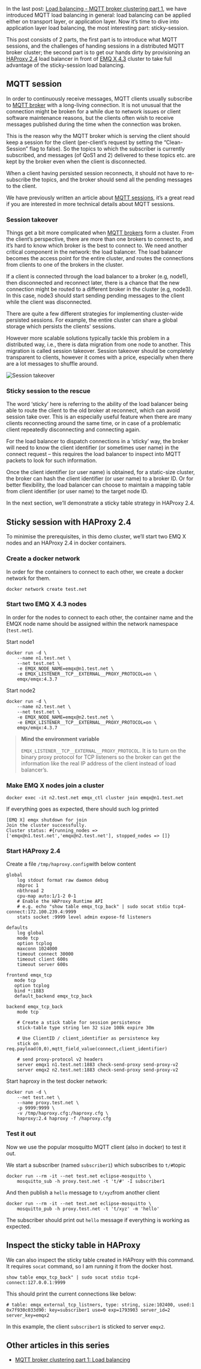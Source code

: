 In the last post: [Load balancing - MQTT broker clustering part 1](https://www.emqx.com/en/blog/mqtt-broker-clustering-part-1-load-balancing), we have introduced MQTT load balancing in general: load balancing can be applied either on transport layer, or application layer. Now it’s time to dive into application layer load balancing, the most interesting part: sticky-session.

This post consists of 2 parts, the first part is to introduce what MQTT sessions, and the challenges of handing sessions in a distributed MQTT broker cluster; the second part is to get our hands dirty by provisioning an [HAProxy 2.4](http://www.haproxy.org/) load balancer in front of [EMQ X 4.3](https://www.emqx.com/en/products/emqx) cluster to take full advantage of the sticky-session load balancing.

## MQTT session

In order to continuously receive messages, MQTT clients usually subscribe to [MQTT broker](https://www.emqx.com/en/products/emqx) with a long-living connection. It is not unusual that the connection might be broken for a while due to network issues or client software maintenance reasons, but the clients often wish to receive messages published during the time when the connection was broken.

This is the reason why the MQTT broker which is serving the client should keep a session for the client (per-client’s request by setting the “Clean-Session” flag to false). So the topics to which the subscriber is currently subscribed, and messages (of QoS1 and 2) delivered to these topics etc. are kept by the broker even when the client is disconnected.

When a client having persisted session reconnects, it should not have to re-subscribe the topics, and the broker should send all the pending messages to the client.

We have previously written an article about [MQTT sessions](https://www.emqx.com/en/blog/mqtt-session), it’s a great read if you are interested in more technical details about MQTT sessions.

### Session takeover

Things get a bit more complicated when [MQTT brokers](https://www.emqx.com/en/products/emqx) form a cluster. From the client’s perspective, there are more than one brokers to connect to, and it’s hard to know which broker is the best to connect to. We need another critical component in the network: the load balancer. The load balancer becomes the access point for the entire cluster, and routes the connections from clients to one of the brokers in the cluster.

If a client is connected through the load balancer to a broker (e.g, node1), then disconnected and reconnect later, there is a chance that the new connection might be routed to a different broker in the cluster (e.g, node3). In this case, node3 should start sending pending messages to the client while the client was disconnected. 

There are quite a few different strategies for implementing cluster-wide persisted sessions. For example, the entire cluster can share a global storage which persists the clients' sessions.

However more scalable solutions typically tackle this problem in a distributed way, i.e., there is data migration from one node to another. This migration is called session takeover. Session takeover should be completely transparent to clients, however it comes with a price, especially when there are a lot messages to shuffle around.

![Session takeover](https://static.emqx.net/images/ea4c881df579ece79600af69bec76244.png)


### Sticky session to the rescue

The word ‘sticky’ here is referring to the ability of the load balancer being able to route the client to the old broker at reconnect, which can avoid session take over. This is an especially useful feature when there are many clients reconnecting around the same time, or in case of a problematic client repeatedly disconnecting and connecting again.

For the load balancer to dispatch connections in a ‘sticky’ way, the broker will need to know the client identifier (or sometimes user name) in the connect request – this requires the load balancer to inspect into MQTT packets to look for such information.

Once the client identifier (or user name) is obtained, for a static-size cluster, the broker can hash the client identifier (or user name) to a broker ID. Or for better flexibility, the load balancer can choose to maintain a mapping table from client identifier (or user name) to the target node ID.

In the next section, we’ll demonstrate a sticky table strategy in HAProxy 2.4.

## Sticky session with HAProxy 2.4

To minimise the prerequisites, in this demo cluster, we’ll start two EMQ X nodes and an HAProxy 2.4 in docker containers.

### Create a docker network

In order for the containers to connect to each other, we create a docker network for them.

```
docker network create test.net
```

### Start two EMQ X 4.3 nodes

In order for the nodes to connect to each other, the container name and the EMQX node name should be assigned within the network namespace (`test.net`).

Start node1

```
docker run -d \
    --name n1.test.net \
    --net test.net \
    -e EMQX_NODE_NAME=emqx@n1.test.net \
    -e EMQX_LISTENER__TCP__EXTERNAL__PROXY_PROTOCOL=on \
    emqx/emqx:4.3.7
```

Start node2

```
docker run -d \
    --name n2.test.net \
    --net test.net \
    -e EMQX_NODE_NAME=emqx@n2.test.net \
    -e EMQX_LISTENER__TCP__EXTERNAL__PROXY_PROTOCOL=on \
    emqx/emqx:4.3.7
```



> **Mind the environment variable**
>
>  `EMQX_LISTENER__TCP__EXTERNAL__PROXY_PROTOCOL`. It is to turn on the binary proxy protocol for TCP listeners so the broker can get the information like the real IP address of the client instead of load balancer’s.

### Make EMQ X nodes join a cluster

```
docker exec -it n2.test.net emqx_ctl cluster join emqx@n1.test.net
```

If everything goes as expected, there should such log printed

```
[EMQ X] emqx shutdown for join
Join the cluster successfully.
Cluster status: #{running_nodes => ['emqx@n1.test.net','emqx@n2.test.net'], stopped_nodes => []} 
```

### Start HAProxy 2.4

Create a file `/tmp/haproxy.config`with below content

```
global
    log stdout format raw daemon debug
    nbproc 1
    nbthread 2
    cpu-map auto:1/1-2 0-1
    # Enable the HAProxy Runtime API
    # e.g. echo "show table emqx_tcp_back" | sudo socat stdio tcp4-connect:172.100.239.4:9999
    stats socket :9999 level admin expose-fd listeners

defaults
    log global
    mode tcp
    option tcplog
    maxconn 1024000
    timeout connect 30000
    timeout client 600s
    timeout server 600s

frontend emqx_tcp
   mode tcp
   option tcplog
   bind *:1883
   default_backend emqx_tcp_back

backend emqx_tcp_back
    mode tcp

    # Create a stick table for session persistence
    stick-table type string len 32 size 100k expire 30m

    # Use ClientID / client_identifier as persistence key
    stick on req.payload(0,0),mqtt_field_value(connect,client_identifier)

    # send proxy-protocol v2 headers
    server emqx1 n1.test.net:1883 check-send-proxy send-proxy-v2
    server emqx2 n2.test.net:1883 check-send-proxy send-proxy-v2
```

Start haproxy in the test docker network:

```
docker run -d \
    --net test.net \
    --name proxy.test.net \
    -p 9999:9999 \
    -v /tmp/haproxy.cfg:/haproxy.cfg \
    haproxy:2.4 haproxy -f /haproxy.cfg
```

### Test it out

Now we use the popular mosquitto MQTT client (also in docker) to test it out. 

We start a subscriber (named `subscriber1`) which subscribes to `t/#`topic

```
docker run --rm -it --net test.net eclipse-mosquitto \
    mosquitto_sub -h proxy.test.net -t 't/#' -I subscriber1
```

And then publish a `hello` message to `t/xyz`from another client

```
docker run --rm -it --net test.net eclipse-mosquitto \
    mosquitto_pub -h proxy.test.net -t 't/xyz' -m 'hello'
```

The subscriber should print out `hello` message if everything is working as expected.

## Inspect the sticky table in HAProxy

We can also inspect the sticky table created in HAProxy with this command. It requires `socat` command, so I am running it from the docker host.

```
show table emqx_tcp_back" | sudo socat stdio tcp4-connect:127.0.0.1:9999
```

This should print the current connections like below:

```
# table: emqx_external_tcp_listners, type: string, size:102400, used:1
0x7f930c033d90: key=subscriber1 use=0 exp=1793903 server_id=2 server_key=emqx2
```

In this example, the client `subscriber1` is sticked to server `emqx2`.

## Other articles in this series

- [MQTT broker clustering part 1: Load balancing](https://www.emqx.com/en/blog/mqtt-broker-clustering-part-1-load-balancing)

